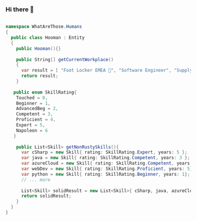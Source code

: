 ### Hi there 👋

```C#

namespace WhatAreThose.Humans
{
  public class Hooman : Entity
  {
    public Hooman(){}
    
    public String[] getCurrentWorkplace()
    {
      var result = [ "Foot Locker EMEA 👟", "Software Engineer", "Supply Chain" ];
      return result;
    }
   
   public enum SkillRating{
    Touched = 0,
    Beginner = 1,
    AdvancedBeg = 2,
    Competent = 3,
    Proficient = 4,
    Expert = 5,
    Napoleon = 6
   }
   
    public List<Skill> getNonRustySkills(){
      var cSharp = new Skill{ rating: SkillRating.Expert, years: 5 };
      var java = new Skill{ rating: SkillRating.Competent, years: 3 };
      var azureCloud = new Skill{ rating: SkillRating.Competent, years: 2};
      var webDev = new Skill{ rating: SkillRating.Proficient, years: 5}; // JavaScript, React, Angular, Nextjs
      var python = new Skill{ rating: SkillRating.Beginner, years: 1};
      // ... more
      
      List<Skill> solidResult = new List<Skill>{ cSharp, java, azureCloud, webDev, python };
      return solidResult;
    }
  }
}

```

<!--
**Cerrado/cerrado** is a ✨ _special_ ✨ repository because its `README.md` (this file) appears on your GitHub profile.

Here are some ideas to get you started:

- 🔭 I’m currently working on ...
- 🌱 I’m currently learning ...
- 👯 I’m looking to collaborate on ...
- 🤔 I’m looking for help with ...
- 💬 Ask me about ...
- 📫 How to reach me: ...
- 😄 Pronouns: ...
- ⚡ Fun fact: ...
-->
